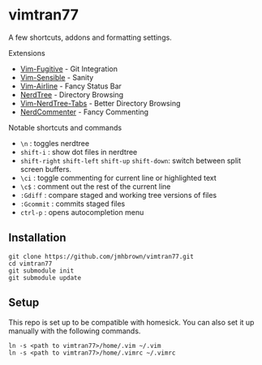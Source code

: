 vimtran77
=========

A few shortcuts, addons and formatting settings.

Extensions
* [Vim-Fugitive](https://github.com/tpope/vim-fugitive) - Git Integration
* [Vim-Sensible](https://github.com/tpope/vim-sensible) - Sanity
* [Vim-Airline](https://github.com/bling/vim-airline) - Fancy Status Bar
* [NerdTree](https://github.com/scrooloose/nerdtree) - Directory Browsing
* [Vim-NerdTree-Tabs](https://github.com/jistr/vim-nerdtree-tabs) - Better Directory Browsing
* [NerdCommenter](https://github.com/scrooloose/nerdcommenter) - Fancy Commenting

Notable shortcuts and commands
* `\n` : toggles nerdtree
* `shift-i` : show dot files in nerdtree 
* `shift-right` `shift-left` `shift-up` `shift-down`: switch between split screen buffers.
* `\ci` : toggle commenting for current line or highlighted text
* `\c$` : comment out the rest of the current line 
* `:Gdiff` : compare staged and working tree versions of files
* `:Gcommit` : commits staged files
* `ctrl-p` : opens autocompletion menu


Installation
------------

```
git clone https://github.com/jmhbrown/vimtran77.git
cd vimtran77
git submodule init
git submodule update
```

Setup
-----

This repo is set up to be compatible with homesick. You can also set it up manually with the following commands.

```
ln -s <path to vimtran77>/home/.vim ~/.vim
ln -s <path to vimtran77>/home/.vimrc ~/.vimrc
```
